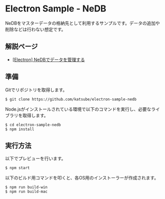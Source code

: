 # Electron Sample - NeDB
NeDBをマスターデータの格納先として利用するサンプルです。データの追加や削除などは行わない想定です。

## 解説ページ
* [[Electron] NeDBでデータを管理する](https://blog.katsubemakito.net/nodejs/electron/nedb-with-electron)

## 準備
Gitでリポジトリを取得します。
```shellsession
$ git clone https://github.com/katsube/electron-sample-nedb
```

Node.jsがインストールされている環境で以下のコマンドを実行し、必要なライブラリを取得します。
```shellsession
$ cd electron-sample-nedb
$ npm install
```

## 実行方法
以下でプレビューを行います。
```shellsession
$ npm start
```

以下のビルド用コマンドを叩くと、各OS用のインストーラーが作成されます。
```shellsession
$ npm run build-win
$ npm run build-mac
```
